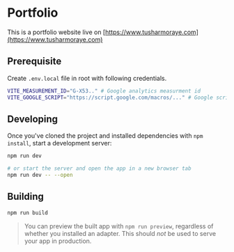 # Portfolio

This is a portfolio website live on [https://www.tusharmoraye.com](https://www.tusharmoraye.com)

## Prerequisite

Create `.env.local` file in root with following credentials.

```bash
VITE_MEASUREMENT_ID="G-X53.." # Google analytics measurment id
VITE_GOOGLE_SCRIPT="https://script.google.com/macros/..." # Google script url for contact form submit
```

## Developing

Once you've cloned the project and installed dependencies with `npm install`, start a development server:

```bash
npm run dev

# or start the server and open the app in a new browser tab
npm run dev -- --open
```

## Building

```bash
npm run build
```

> You can preview the built app with `npm run preview`, regardless of whether you installed an adapter. This should _not_ be used to serve your app in production.
